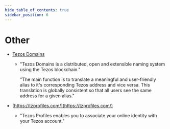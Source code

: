 ```yaml
---
hide_table_of_contents: true
sidebar_position: 6
---
```

# Other

* [Tezos Domains](https://tezos.domains/%20)

  * "Tezos Domains is a distributed, open and extensible naming system using the Tezos blockchain."  


    "The main function is to translate a meaningful and user-friendly alias to it's corresponding Tezos address and vice versa. This translation is globally consistent so that all users see the same address for a given alias."

* [https://tzprofiles.com/](https://tzprofiles.com/)
  * "Tezos Profiles enables you to associate your online identity with your Tezos account."




